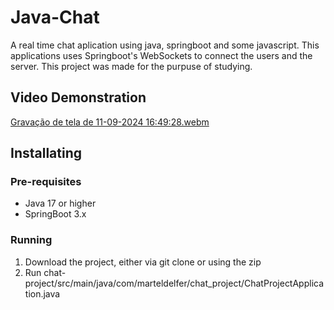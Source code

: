 # Java-Chat

A real time chat aplication using java, springboot and some javascript. This applications uses Springboot's WebSockets to connect the users and the server. This project was made for the purpuse of studying.

## Video Demonstration
[Gravação de tela de 11-09-2024 16:49:28.webm](https://github.com/user-attachments/assets/13ced303-2124-4986-9342-318c9e1a01c8)

## Installating

### Pre-requisites

- Java 17 or higher
- SpringBoot 3.x

### Running

1. Download the project, either via git clone or using the zip
2. Run chat-project/src/main/java/com/marteldelfer/chat_project/ChatProjectApplication.java
